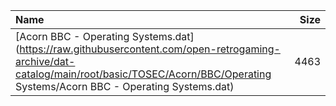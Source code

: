 |Name|Size|
|:---|---:|
|[Acorn BBC - Operating Systems.dat](https://raw.githubusercontent.com/open-retrogaming-archive/dat-catalog/main/root/basic/TOSEC/Acorn/BBC/Operating Systems/Acorn BBC - Operating Systems.dat)|4463|
